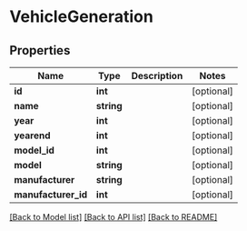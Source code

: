 # VehicleGeneration

## Properties
Name | Type | Description | Notes
------------ | ------------- | ------------- | -------------
**id** | **int** |  | [optional] 
**name** | **string** |  | [optional] 
**year** | **int** |  | [optional] 
**yearend** | **int** |  | [optional] 
**model_id** | **int** |  | [optional] 
**model** | **string** |  | [optional] 
**manufacturer** | **string** |  | [optional] 
**manufacturer_id** | **int** |  | [optional] 

[[Back to Model list]](../../README.md#documentation-for-models) [[Back to API list]](../../README.md#documentation-for-api-endpoints) [[Back to README]](../../README.md)

